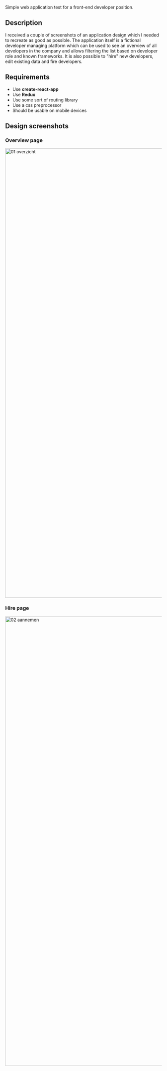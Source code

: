 Simple web application test for a front-end developer position.

## Description

I received a couple of screenshots of an application design which I needed to recreate as good as possible. The application itself is a fictional developer managing platform which can be used to see an overview of all developers in the company and allows filtering the list based on developer role and known frameworks. It is also possible to "hire" new developers, edit existing data and fire developers.

## Requirements

- Use **create-react-app**
- Use **Redux**
- Use some sort of routing library
- Use a css preprocessor
- Should be usable on mobile devices

## Design screenshots

### Overview page
<img width="1440" alt="01 overzicht" src="https://user-images.githubusercontent.com/3533236/51500020-cceb0900-1dcc-11e9-81f2-b64b47c41d06.png">

### Hire page
<img width="1440" alt="02 aannemen" src="https://user-images.githubusercontent.com/3533236/51500034-dd02e880-1dcc-11e9-8097-45a625489c76.png">
